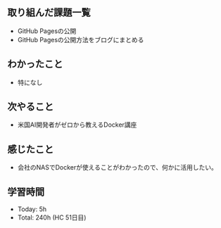 ## 取り組んだ課題一覧
- GitHub Pagesの公開
- GitHub Pagesの公開方法をブログにまとめる
## わかったこと
- 特になし
## 次やること
- 米国AI開発者がゼロから教えるDocker講座
## 感じたこと
- 会社のNASでDockerが使えることがわかったので、何かに活用したい。
## 学習時間
- Today: 5h
- Total: 240h (HC 51日目)
